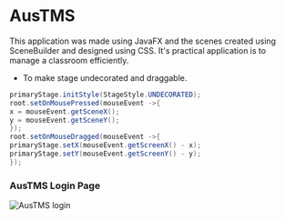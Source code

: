 # AusTMS
This application was made using JavaFX and the scenes created using SceneBuilder and designed using CSS. It's practical application is to manage a classroom efficiently.
- To make stage undecorated and draggable.
```java
primaryStage.initStyle(StageStyle.UNDECORATED);
root.setOnMousePressed(mouseEvent ->{
x = mouseEvent.getSceneX();
y = mouseEvent.getSceneY();
});
root.setOnMouseDragged(mouseEvent ->{
primaryStage.setX(mouseEvent.getScreenX() - x);
primaryStage.setY(mouseEvent.getScreenY() - y);
});
```
### AusTMS Login Page
![AusTMS login](https://user-images.githubusercontent.com/101878439/212870317-11cdfc18-9cdc-4144-b83c-2622cb543bb7.png)
